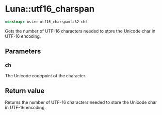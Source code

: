 # Luna::utf16_charspan

```c++
constexpr usize utf16_charspan(c32 ch)
```

Gets the number of UTF-16 characters needed to store the Unicode char in UTF-16 encoding. 



## Parameters
### ch
The Unicode codepoint of the character. 

## Return value
Returns the number of UTF-16 characters needed to store the Unicode char in UTF-16 encoding. 

